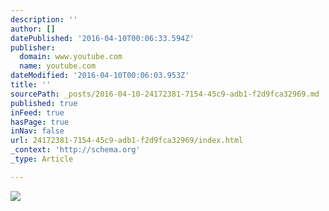 ```yaml
---
description: ''
author: []
datePublished: '2016-04-10T00:06:33.594Z'
publisher:
  domain: www.youtube.com
  name: youtube.com
dateModified: '2016-04-10T00:06:03.953Z'
title: ''
sourcePath: _posts/2016-04-10-24172381-7154-45c9-adb1-f2d9fca32969.md
published: true
inFeed: true
hasPage: true
inNav: false
url: 24172381-7154-45c9-adb1-f2d9fca32969/index.html
_context: 'http://schema.org'
_type: Article

---
```

![](https://i.ytimg.com/vi/hS4xTppSQEM/mqdefault.jpg)